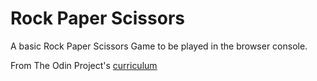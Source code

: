 # Rock Paper Scissors
A basic Rock Paper Scissors Game to be played in the browser console.

From The Odin Project's [curriculum](https://www.theodinproject.com/courses/web-development-101/lessons/rock-paper-scissors)

